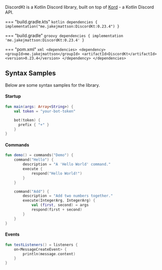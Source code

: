 DiscordKt is a Kotlin Discord library, built on top of [Kord](https://github.com/kordlib/kord) - a Kotlin Discord API.

=== "build.gradle.kts"
    ```kotlin
    dependencies {
        implementation("me.jakejmattson:DiscordKt:0.23.4")
    }
    ```
    
=== "build.gradle"
    ```groovy
    dependencies {
        implementation 'me.jakejmattson:DiscordKt:0.23.4'
    }
    ```
    
=== "pom.xml"
    ```xml
    <dependencies>
        <dependency>
            <groupId>me.jakejmattson</groupId>
            <artifactId>DiscordKt</artifactId>
            <version>0.23.4</version>
        </dependency>
    </dependencies>
    ```

## Syntax Samples

Below are some syntax samples for the library.

#### Startup

```kotlin
fun main(args: Array<String>) {
    val token = "your-bot-token"

    bot(token) {
      prefix { "+" }
    }
}
```

#### Commands

```Kotlin
fun demo() = commands("Demo") {
    command("Hello") {
        description = "A 'Hello World' command."
        execute {
            respond("Hello World!")
        }
    }

    command("Add") {
        description = "Add two numbers together."
        execute(IntegerArg, IntegerArg) {
            val (first, second) = args
            respond(first + second)
        }
    }
}
```

#### Events

```Kotlin
fun testListeners() = listeners {
    on<MessageCreateEvent> {
        println(message.content)
    }
}
```